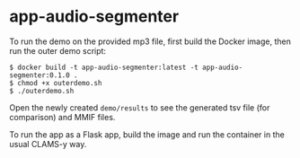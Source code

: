 # app-audio-segmenter

To run the demo on the provided mp3 file, first build the Docker image, then run the outer demo script:

```
$ docker build -t app-audio-segmenter:latest -t app-audio-segmenter:0.1.0 .
$ chmod +x outerdemo.sh
$ ./outerdemo.sh
```

Open the newly created `demo/results` to see the generated tsv file (for comparison) and MMIF files.

To run the app as a Flask app, build the image and run the container in the usual CLAMS-y way.
